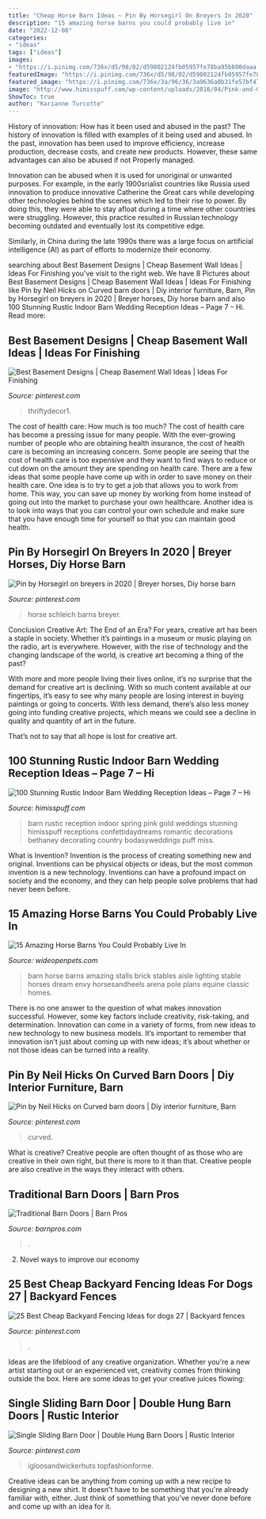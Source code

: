 ```yaml
---
title: "Cheap Horse Barn Ideas ~ Pin By Horsegirl On Breyers In 2020"
description: "15 amazing horse barns you could probably live in"
date: "2022-12-08"
categories:
- "ideas"
tags: ["ideas"]
images:
- "https://i.pinimg.com/736x/d5/98/02/d59802124fb05957fe78ba95b800daaa.jpg"
featuredImage: "https://i.pinimg.com/736x/d5/98/02/d59802124fb05957fe78ba95b800daaa.jpg"
featured_image: "https://i.pinimg.com/736x/3a/96/36/3a9636a0b31fe57bf47bbbc41edb458a.jpg"
image: "http://www.himisspuff.com/wp-content/uploads/2016/04/Pink-and-Gold-Barn-Wedding-Ideas.jpg"
ShowToc: true
author: "Karianne Turcotte"
---
```



History of innovation: How has it been used and abused in the past?
The history of innovation is filled with examples of it being used and abused. In the past, innovation has been used to improve efficiency, increase production, decrease costs, and create new products. However, these same advantages can also be abused if not Properly managed.

Innovation can be abused when it is used for unoriginal or unwanted purposes. For example, in the early 1900srialist countries like Russia used innovation to produce innovative Catherine the Great cars while developing other technologies behind the scenes which led to their rise to power. By doing this, they were able to stay afloat during a time where other countries were struggling. However, this practice resulted in Russian technology becoming outdated and eventually lost its competitive edge. 

Similarly, in China during the late 1990s there was a large focus on artificial intelligence (AI) as part of efforts to modernize their economy.

	

		
searching about Best Basement Designs | Cheap Basement Wall Ideas | Ideas For Finishing you've visit to the right web. We have 8 Pictures about Best Basement Designs | Cheap Basement Wall Ideas | Ideas For Finishing like Pin by Neil Hicks on Curved barn doors | Diy interior furniture, Barn, Pin by Horsegirl on breyers in 2020 | Breyer horses, Diy horse barn and also 100 Stunning Rustic Indoor Barn Wedding Reception Ideas – Page 7 – Hi. Read more:
		
    
## Best Basement Designs | Cheap Basement Wall Ideas | Ideas For Finishing

<img loading=lazy src="https://i.pinimg.com/736x/73/be/18/73be1855fe5dff1574ef874df93a5eed.jpg" onerror="this.onerror=null;this.src='https://tse2.mm.bing.net/th?id=OIP.o6l3mfaHN_tYPmrzXlrCQwHaDu&amp;pid=15.1';" alt="Best Basement Designs | Cheap Basement Wall Ideas | Ideas For Finishing">

_Source: pinterest.com_

>thriftydecor1. 

	

The cost of health care: How much is too much?
The cost of health care has become a pressing issue for many people. With the ever-growing number of people who are obtaining health insurance, the cost of health care is becoming an increasing concern. Some people are seeing that the cost of health care is too expensive and they want to find ways to reduce or cut down on the amount they are spending on health care. There are a few ideas that some people have come up with in order to save money on their health care. One idea is to try to get a job that allows you to work from home. This way, you can save up money by working from home instead of going out into the market to purchase your own healthcare. Another idea is to look into ways that you can control your own schedule and make sure that you have enough time for yourself so that you can maintain good health.

    
## Pin By Horsegirl On Breyers In 2020 | Breyer Horses, Diy Horse Barn

<img loading=lazy src="https://i.pinimg.com/736x/a6/17/9b/a6179bbbe6cbe38f517bf78672ea1f91.jpg" onerror="this.onerror=null;this.src='https://tse4.mm.bing.net/th?id=OIP.LjuPVBI9g-Nn00-oyr-WjAHaE4&amp;pid=15.1';" alt="Pin by Horsegirl on breyers in 2020 | Breyer horses, Diy horse barn">

_Source: pinterest.com_

>horse schleich barns breyer. 

	

Conclusion
Creative Art: The End of an Era?
For years, creative art has been a staple in society. Whether it’s paintings in a museum or music playing on the radio, art is everywhere. However, with the rise of technology and the changing landscape of the world, is creative art becoming a thing of the past?

With more and more people living their lives online, it’s no surprise that the demand for creative art is declining. With so much content available at our fingertips, it’s easy to see why many people are losing interest in buying paintings or going to concerts. With less demand, there’s also less money going into funding creative projects, which means we could see a decline in quality and quantity of art in the future.

That’s not to say that all hope is lost for creative art.

    
## 100 Stunning Rustic Indoor Barn Wedding Reception Ideas – Page 7 – Hi

<img loading=lazy src="http://www.himisspuff.com/wp-content/uploads/2016/04/Pink-and-Gold-Barn-Wedding-Ideas.jpg" onerror="this.onerror=null;this.src='https://tse1.mm.bing.net/th?id=OIP.DR_olJ9kF2PpbGfSCsd2tgHaLG&amp;pid=15.1';" alt="100 Stunning Rustic Indoor Barn Wedding Reception Ideas – Page 7 – Hi">

_Source: himisspuff.com_

>barn rustic reception indoor spring pink gold weddings stunning himisspuff receptions confettidaydreams romantic decorations bethaney decorating country bodasyweddings puff miss. 

	

What is Invention?
Invention is the process of creating something new and original. Inventions can be physical objects or ideas, but the most common invention is a new technology. Inventions can have a profound impact on society and the economy, and they can help people solve problems that had never been before.

    
## 15 Amazing Horse Barns You Could Probably Live In

<img loading=lazy src="http://cdn0.wideopenpets.com/wp-content/uploads/2016/05/lighting.jpg" onerror="this.onerror=null;this.src='https://tse2.mm.bing.net/th?id=OIP.5K2J0a33zf-J-iFkRISpNwHaJ4&amp;pid=15.1';" alt="15 Amazing Horse Barns You Could Probably Live In">

_Source: wideopenpets.com_

>barn horse barns amazing stalls brick stables aisle lighting stable horses dream envy horsesandheels arena pole plans equine classic homes. 

	

There is no one answer to the question of what makes innovation successful. However, some key factors include creativity, risk-taking, and determination. Innovation can come in a variety of forms, from new ideas to new technology to new business models. It’s important to remember that innovation isn’t just about coming up with new ideas; it’s about whether or not those ideas can be turned into a reality.

    
## Pin By Neil Hicks On Curved Barn Doors | Diy Interior Furniture, Barn

<img loading=lazy src="https://i.pinimg.com/736x/76/b3/7b/76b37bf0ec27cf4007bfde231677efc8--barn-doors.jpg" onerror="this.onerror=null;this.src='https://tse1.mm.bing.net/th?id=OIP.-1DGPDH_hpPvuQe8pFBE6AHaKN&amp;pid=15.1';" alt="Pin by Neil Hicks on Curved barn doors | Diy interior furniture, Barn">

_Source: pinterest.com_

>curved. 

	

What is creative?
Creative people are often thought of as those who are creative in their own right, but there is more to it than that. Creative people are also creative in the ways they interact with others.

    
## Traditional Barn Doors | Barn Pros

<img loading=lazy src="https://barnpros.com/wp-content/uploads/2019/09/Barn-Pros-Interior-Door-012-1.jpg" onerror="this.onerror=null;this.src='https://tse4.mm.bing.net/th?id=OIP.8Fn-hF2GiDO0TTu98f10QAHaJ4&amp;pid=15.1';" alt="Traditional Barn Doors | Barn Pros">

_Source: barnpros.com_

>. 

	

2. Novel ways to improve our economy

    
## 25 Best Cheap Backyard Fencing Ideas For Dogs 27 | Backyard Fences

<img loading=lazy src="https://i.pinimg.com/736x/d5/98/02/d59802124fb05957fe78ba95b800daaa.jpg" onerror="this.onerror=null;this.src='https://tse4.mm.bing.net/th?id=OIP.fn_6rD0zWyxaau4nH_2WsgHaLF&amp;pid=15.1';" alt="25 Best Cheap Backyard Fencing Ideas for dogs 27 | Backyard fences">

_Source: pinterest.com_

>. 

	

Ideas are the lifeblood of any creative organization. Whether you're a new artist starting out or an experienced vet, creativity comes from thinking outside the box. Here are some ideas to get your creative juices flowing: 

    
## Single Sliding Barn Door | Double Hung Barn Doors | Rustic Interior

<img loading=lazy src="https://i.pinimg.com/736x/3a/96/36/3a9636a0b31fe57bf47bbbc41edb458a.jpg" onerror="this.onerror=null;this.src='https://tse1.mm.bing.net/th?id=OIP.6Oy4G3OgLZzGnGq-yL7J6QHaJ3&amp;pid=15.1';" alt="Single Sliding Barn Door | Double Hung Barn Doors | Rustic Interior">

_Source: pinterest.com_

>igloosandwickerhuts topfashionforme. 

	

Creative ideas can be anything from coming up with a new recipe to designing a new shirt. It doesn't have to be something that you're already familiar with, either. Just think of something that you've never done before and come up with an idea for it.

